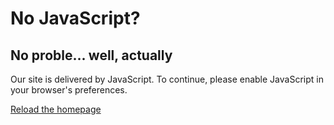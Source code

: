 [](https://grubhub.com/ "' + brandName")

No JavaScript?
==============

No proble... well, actually
---------------------------

Our site is delivered by JavaScript. To continue, please enable JavaScript in your browser's preferences.

[Reload the homepage](https://grubhub.com/)